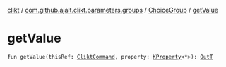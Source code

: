 [clikt](../../index.md) / [com.github.ajalt.clikt.parameters.groups](../index.md) / [ChoiceGroup](index.md) / [getValue](./get-value.md)

# getValue

`fun getValue(thisRef: `[`CliktCommand`](../../com.github.ajalt.clikt.core/-clikt-command/index.md)`, property: `[`KProperty`](https://kotlinlang.org/api/latest/jvm/stdlib/kotlin.reflect/-k-property/index.html)`<*>): `[`OutT`](index.md#OutT)
